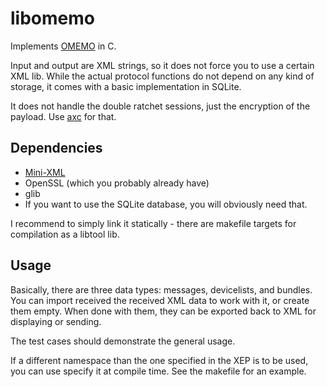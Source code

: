 # libomemo
Implements [OMEMO](https://conversations.im/omemo/) in C.

Input and output are XML strings, so it does not force you to use a certain XML lib.
While the actual protocol functions do not depend on any kind of storage, it comes with a basic implementation in SQLite.

It does not handle the double ratchet sessions, just the encryption of the payload.
Use [axc](https://github.com/gkdr/axc) for that.

## Dependencies
* [Mini-XML](http://www.msweet.org/projects.php?Z3) 
* OpenSSL (which you probably already have)
* glib
* If you want to use the SQLite database, you will obviously need that.

I recommend to simply link it statically - there are makefile targets for compilation as a libtool lib. 

## Usage
Basically, there are three data types: messages, devicelists, and bundles.
You can import received the received XML data to work with it, or create them empty. When done with them, they can be exported back to XML for displaying or sending.

The test cases should demonstrate the general usage.


If a different namespace than the one specified in the XEP is to be used, you can use specify it at compile time. See the makefile for an example.
